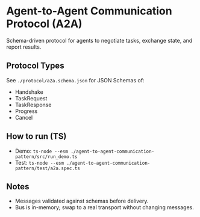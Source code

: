 # Agent-to-Agent Communication Protocol (A2A)

Schema-driven protocol for agents to negotiate tasks, exchange state, and report results.

## Protocol Types

See `./protocol/a2a.schema.json` for JSON Schemas of:

- Handshake
- TaskRequest
- TaskResponse
- Progress
- Cancel

## How to run (TS)

- Demo: `ts-node --esm ./agent-to-agent-communication-pattern/src/run_demo.ts`
- Test: `ts-node --esm ./agent-to-agent-communication-pattern/test/a2a.spec.ts`

## Notes

- Messages validated against schemas before delivery.
- Bus is in-memory; swap to a real transport without changing messages.
